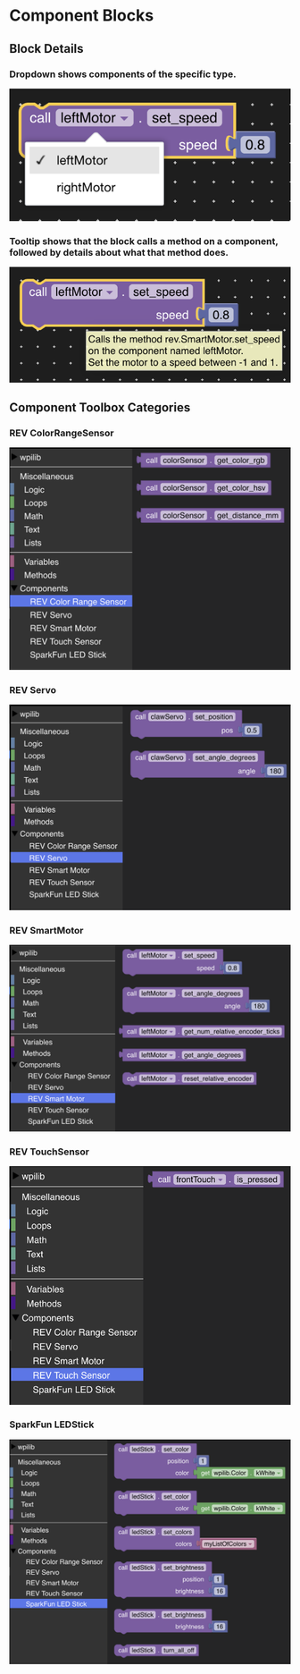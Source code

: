 # Component Blocks

## Block Details

### Dropdown shows components of the specific type.

<img src="BlockWithComponentDropdown.png">

### Tooltip shows that the block calls a method on a component, followed by details about what that method does.

<img src="BlockWithTooltip.png">

## Component Toolbox Categories

### REV ColorRangeSensor

<img src="REV_ColorRangeSensor.png">

### REV Servo

<img src="REV_Servo.png">

### REV SmartMotor

<img src="REV_SmartMotor.png">

### REV TouchSensor

<img src="REV_TouchSensor.png">

### SparkFun LEDStick

<img src="SparkFun_LEDStick.png">

